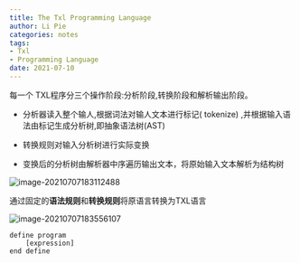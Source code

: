 ```yaml
---
title: The Txl Programming Language
author: Li Pie
categories: notes
tags: 
- Txl
- Programming Language
date: 2021-07-10
---
```




每一个 TXL程序分三个操作阶段:分析阶段,转换阶段和解析输出阶段。

- 分析器读入整个输人,根据词法对输人文本进行标记( tokenize) ,并根据输入语法由标记生成分析树,即抽象语法树(AST)

- 转换规则对输入分析树进行实际变换

- 变换后的分析树由解析器中序遍历输出文本，将原始输入文本解析为结构树

![image-20210707183112488](https://cdn.jsdelivr.net/gh/Victue/PaperBlog@main/source/images/NiCad/nicad_1.png)





通过固定的**语法规则**和**转换规则**将原语言转换为TXL语言

![image-20210707183556107](https://cdn.jsdelivr.net/gh/Victue/PaperBlog@main/source/images/NiCad/nicad_2.png)



```
define program
	[expression]
end define
```

